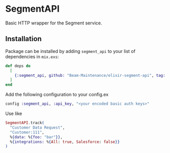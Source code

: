 # SegmentAPI

Basic HTTP wrapper for the Segment service.

## Installation

Package can be installed by adding `segment_api` to your list of dependencies in `mix.exs`:

```elixir
def deps do
  [
    {:segment_api, github: "Beam-Maintenance/elixir-segment-api", tag: "v0.5.1"}
  ]
end
```

Add the following configuration to your config.ex

```elixir
config :segment_api, :api_key, "<your encoded basic auth keys>"
```

Use like

```elixir
SegmentAPI.track(
  "Customer Data Request",
  "Customer:111",
  %{data: %{foo: "bar"}},
  %{integrations: %{All: true, Salesforce: false}}
)
```

